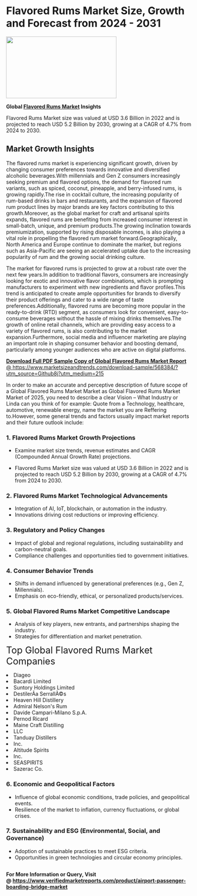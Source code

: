 <H1>Flavored Rums Market Size, Growth and Forecast from 2024 - 2031</H1><img class="aligncenter size-medium wp-image-584254" src="https://thirdeyenews.in/wp-content/uploads/2024/09/Global-Market-Research-300x168.jpeg" alt="" width="300" height="168" /><p><strong>Global&nbsp;<a href="https://www.marketsizeandtrends.com/download-sample/568384/?utm_source=Github8j?utm_medium=215">Flavored Rums Market</a> Insights</strong></p><p>Flavored Rums Market size was valued at USD 3.6 Billion in 2022 and is projected to reach USD 5.2 Billion by 2030, growing at a CAGR of 4.7% from 2024 to 2030.</p><p><h2>Market Growth Insights</h2> <p>The flavored rums market is experiencing significant growth, driven by changing consumer preferences towards innovative and diversified alcoholic beverages.With millennials and Gen Z consumers increasingly seeking premium and flavored options, the demand for flavored rum variants, such as spiced, coconut, pineapple, and berry-infused rums, is growing rapidly.The rise in cocktail culture, the increasing popularity of rum-based drinks in bars and restaurants, and the expansion of flavored rum product lines by major brands are key factors contributing to this growth.Moreover, as the global market for craft and artisanal spirits expands, flavored rums are benefiting from increased consumer interest in small-batch, unique, and premium products.The growing inclination towards premiumization, supported by rising disposable incomes, is also playing a vital role in propelling the flavored rum market forward.Geographically, North America and Europe continue to dominate the market, but regions such as Asia-Pacific are seeing an accelerated uptake due to the increasing popularity of rum and the growing social drinking culture.</p> <p><a href="#"></a></p> <p>The market for flavored rums is projected to grow at a robust rate over the next few years.In addition to traditional flavors, consumers are increasingly looking for exotic and innovative flavor combinations, which is prompting manufacturers to experiment with new ingredients and flavor profiles.This trend is anticipated to create ample opportunities for brands to diversify their product offerings and cater to a wide range of taste preferences.Additionally, flavored rums are becoming more popular in the ready-to-drink (RTD) segment, as consumers look for convenient, easy-to-consume beverages without the hassle of mixing drinks themselves.The growth of online retail channels, which are providing easy access to a variety of flavored rums, is also contributing to the market expansion.Furthermore, social media and influencer marketing are playing an important role in shaping consumer behavior and boosting demand, particularly among younger audiences who are active on digital platforms.</p> <p><a href="#"></p><p><span class=""><strong>Download Full PDF Sample Copy of Global Flavored Rums Market Report</strong> @ <a href="https://www.marketsizeandtrends.com/download-sample/568384/?utm_source=Github8j?utm_medium=215" target="_blank">https://www.marketsizeandtrends.com/download-sample/568384/?utm_source=Github8j?utm_medium=215</a></span></p><p>In order to make an accurate and perceptive description of future scope of a Global&nbsp;Flavored Rums Market Market as Global&nbsp;Flavored Rums Market Market of 2025, you need to describe a clear Vision &ndash; What Industry or Linda can you think of for example: Quote from a Technology, healthcare, automotive, renewable energy, name the market you are Reffering to.However, some general trends and factors usually impact market reports and their future outlook include:</p><h3>1.&nbsp;<strong>Flavored Rums Market Growth Projections</strong></h3><ul><li>Examine market size trends, revenue estimates and CAGR (Compounded Annual Growth Rate) projections.</li><li><p>Flavored Rums Market size was valued at USD 3.6 Billion in 2022 and is projected to reach USD 5.2 Billion by 2030, growing at a CAGR of 4.7% from 2024 to 2030.</p></li></ul><h3>2.&nbsp;<strong>Flavored Rums Market Technological Advancements</strong></h3><ul><li>Integration of AI, IoT, blockchain, or automation in the industry.</li><li>Innovations driving cost reductions or improving efficiency.</li></ul><h3>3.&nbsp;<strong>Regulatory and Policy Changes</strong></h3><ul><li>Impact of global and regional regulations, including sustainability and carbon-neutral goals.</li><li>Compliance challenges and opportunities tied to government initiatives.</li></ul><h3>4.&nbsp;<strong>Consumer Behavior Trends</strong></h3><ul><li>Shifts in demand influenced by generational preferences (e.g., Gen Z, Millennials).</li><li>Emphasis on eco-friendly, ethical, or personalized products/services.</li></ul><h3>5.&nbsp;<strong>Global Flavored Rums Market Competitive Landscape</strong></h3><ul><li>Analysis of key players, new entrants, and partnerships shaping the industry.</li><li>Strategies for differentiation and market penetration.</li></ul><p data-pm-slice="1 1 []"><span style="color: inherit; font-family: inherit; font-size: 25px;">Top Global Flavored Rums Market Companies</span></p><div class="" data-test-id=""><p><li>Diageo</li><li> Bacardi Limited</li><li> Suntory Holdings Limited</li><li> DestilerÃ­a SerrallÃ©s</li><li> Heaven Hill Distillery</li><li> Admiral Nelson's Rum</li><li> Davide Campari-Milano S.p.A.</li><li> Pernod Ricard</li><li> Maine Craft Distilling</li><li> LLC</li><li> Tanduay Distillers</li><li> Inc.</li><li> Altitude Spirits</li><li> Inc.</li><li> SEASPIRITS</li><li> Sazerac Co.</li></p></div><h3>6.&nbsp;<strong>Economic and Geopolitical Factors</strong></h3><ul><li>Influence of global economic conditions, trade policies, and geopolitical events.</li><li>Resilience of the market to inflation, currency fluctuations, or global crises.</li></ul><h3>7.&nbsp;<strong>Sustainability and ESG (Environmental, Social, and Governance)</strong></h3><ul><li>Adoption of sustainable practices to meet ESG criteria.</li><li>Opportunities in green technologies and circular economy principles.</li></ul><h2><strong style="font-size: 14px;">For More Information or Query, Visit @&nbsp;</strong><a style="background-color: #ffffff; font-size: 14px;" href="https://www.marketsizeandtrends.com/report/flavored-rums-market/" target="_blank">https://www.verifiedmarketreports.com/product/airport-passenger-boarding-bridge-market</a></h2>